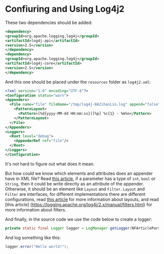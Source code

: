 # Confiuring and Using Log4j2

These two dependencies should be added:

  ```xml
<dependency>
  <groupId>org.apache.logging.log4j</groupId>
  <artifactId>log4j-api</artifactId>
  <version>2.5</version>
</dependency>
<dependency>
  <groupId>org.apache.logging.log4j</groupId>
  <artifactId>log4j-core</artifactId>
  <version>2.5</version>
</dependency>
  ```

And this one should be placed under the `resources` folder as `log4j2.xml`:

  ```xml
<?xml version="1.0" encoding="UTF-8"?>
<Configuration status="warn">
  <Appenders>
    <File name="file" fileName="/tmp/log4j-BAZihanLin.log" append="false">
      <PatternLayout>
        <Pattern>[%d{yyyy-MM-dd HH:mm:ss}][%p] %c{1} - %m%n</Pattern>
      </PatternLayout>
    </File>
  </Appenders>
  <Loggers>
    <Root level="debug">
      <AppenderRef ref="file"/>
    </Root>
  </Loggers>
</Configuration>
  ```

It's not hard to figure out what does it mean.

But how could we know which elements and attributes does an appender have in XML file? Read [this article](http://logging.apache.org/log4j/2.x/manual/appenders.html), if a parameter has a type of `int`, `bool` or `String`, then it could be write directly as an attribute of the appender. Otherwise, it should be an element like `Layout` and `Filter`. `Layout` and `Filter` are interfaces, for different implementations there are different configurations, read [this article](https://logging.apache.org/log4j/2.x/manual/layouts.html) for more information about layouts, and read [this article] (https://logging.apache.org/log4j/2.x/manual/filters.html) for more information about filters.

And finally, in the source code we use the code below to create a logger:

  ```java
private static final Logger logger = LogManager.getLogger(NFArticleParser.class);
  ```

And log something like this:

  ```java
logger.error("Hello world!");
  ```

